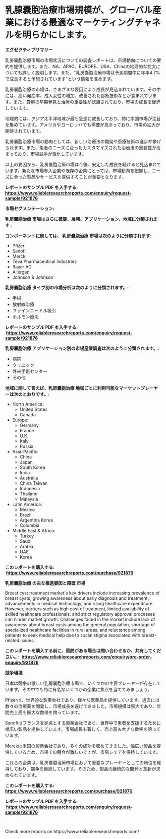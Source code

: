 <p><h1>乳腺嚢胞治療市場規模が、グローバル産業における最適なマーケティングチャネルを明らかにします。</h1></p><p><strong>エグゼクティブサマリー</strong></p>
<p><p>乳房嚢胞治療市場の市場状況についての調査レポートは、市場動向についての要約を提供します。また、NA、APAC、EUROPE、USA、Chinaの地理的な拡大についても詳しく説明します。また、"乳房嚢胞治療市場は予測期間中に年率4.7%で成長すると予想されています"という情報を含めます。</p><p>乳房嚢胞治療の市場は、さまざまな要因により成長が見込まれています。その中には、高い発症率、成人女性の増加、改善された診断技術などが含まれています。また、嚢胞の早期発見と治療の重要性が認識されており、市場の成長を促進しています。</p><p>地理的には、アジア太平洋地域が最も急速に成長しており、特に中国市場が注目を集めています。アメリカやヨーロッパでも需要が高まっており、市場の拡大が期待されています。</p><p>乳房嚢胞治療市場の動向としては、新しい治療法の開発や医療技術の進歩が挙げられます。また、患者のニーズに合ったカスタマイズされた治療法の重要性が高まっており、市場競争が激化しています。</p><p>以上の要因から、乳房嚢胞治療市場は今後、安定した成長を続けると見込まれています。新たな市場参入企業や既存の企業にとっては、市場動向を把握し、ニーズに合った製品やサービスを提供することが重要となります。</p></p>
<p><strong>レポートのサンプル PDF を入手する: <a href="https://www.reliableresearchreports.com/enquiry/request-sample/921876">https://www.reliableresearchreports.com/enquiry/request-sample/921876</a></strong></p>
<p><strong>市場セグメンテーション:</strong></p>
<p><strong> 乳房嚢胞治療 市場はさらに概要、展開、アプリケーション、地域に分類されます :</strong></p>
<p><strong>コンポーネントに関しては、 乳房嚢胞治療 市場は次のように分類されます: &nbsp;</strong></p>
<p><ul><li>Pfizer</li><li>Sanofi</li><li>Merck</li><li>Teva Pharmaceutical Industries</li><li>Bayer AG</li><li>Allergan</li><li>Johnson & Johnson</li></ul></p>
<p><strong> 乳房嚢胞治療 タイプ別の市場分析は次のように分類されます。:</strong></p>
<p><ul><li>手術</li><li>放射線治療</li><li>ファインニードル吸引</li><li>ホルモン療法</li></ul></p>
<p><strong>レポートのサンプル PDF を入手する: &nbsp;<a href="https://www.reliableresearchreports.com/enquiry/request-sample/921876">https://www.reliableresearchreports.com/enquiry/request-sample/921876</a></strong></p>
<p><strong> 乳房嚢胞治療 アプリケーション別の市場産業調査は次のように分類されます。:</strong></p>
<p><ul><li>病院</li><li>クリニック</li><li>外来手術センター</li><li>その他</li></ul></p>
<p><strong>地域に関して言えば、乳房嚢胞治療 地域ごとに利用可能なマーケットプレーヤーは次のとおりです。:</strong></p>
<p><ul>
    <li>
        North America:
        <ul>
            <li>United States</li>
            <li>Canada</li>
        </ul>
    </li>
    <li>
        Europe:
        <ul>
            <li>Germany</li>
            <li>France</li>
            <li>U.K.</li>
            <li>Italy</li>
            <li>Russia</li>
        </ul>
    </li>
    <li>
        Asia-Pacific:
        <ul>
            <li>China</li>
            <li>Japan</li>
            <li>South Korea</li>
            <li>India</li>
            <li>Australia</li>
            <li>China Taiwan</li>
            <li>Indonesia</li>
            <li>Thailand</li>
            <li>Malaysia</li>
        </ul>
    </li>
    <li>
        Latin America:
        <ul>
            <li>Mexico</li>
            <li>Brazil</li>
            <li>Argentina Korea</li>
            <li>Colombia</li>
        </ul>
    </li>
    <li>
        Middle East & Africa:
        <ul>
            <li>Turkey</li>
            <li>Saudi</li>
            <li>Arabia</li>
            <li>UAE</li>
            <li>Korea</li>
        </ul>
    </li>
    </ul></p>
<p><strong>このレポートを購入する: &nbsp;<a href="https://www.reliableresearchreports.com/purchase/921876">https://www.reliableresearchreports.com/purchase/921876</a></strong></p>
<p><strong>乳房嚢胞治療 の主な推進要因と障壁 市場</strong></p>
<p><p>Breast cyst treatment market's key drivers include increasing prevalence of breast cysts, growing awareness about early diagnosis and treatment, advancements in medical technology, and rising healthcare expenditure. However, barriers such as high cost of treatment, limited availability of skilled healthcare professionals, and strict regulatory approval processes can hinder market growth. Challenges faced in the market include lack of awareness about breast cysts among the general population, shortage of specialized healthcare facilities in rural areas, and reluctance among patients to seek medical help due to social stigma associated with breast-related issues.</p></p>
<p><strong>このレポートを購入する前に、質問がある場合は問い合わせるか、共有してください。:&nbsp; <a href="https://www.reliableresearchreports.com/enquiry/pre-order-enquiry/921876">https://www.reliableresearchreports.com/enquiry/pre-order-enquiry/921876</a></strong></p>
<p><strong>競争環境</strong></p>
<p><p>日本は競争の激しい乳房嚢胞治療市場で、いくつかの主要プレーヤーが存在しています。その中でも特に有名ないくつかの企業に焦点を当ててみましょう。</p><p>Pfizerは、世界的な製薬会社であり、様々な医薬品を提供しています。過去には数々の治療薬を開発し、市場成長を遂げてきました。市場規模は膨大であり、年間売上高も膨大な数値を誇っています。</p><p>Sanofiはフランスを拠点とする製薬会社であり、世界中で患者を支援するために幅広い製品を提供しています。市場成長も著しく、売上高も大きな数字を誇っています。</p><p>Merckは米国の製薬会社であり、多くの成功を収めてきました。幅広い製品を提供しているため、市場での競合が激しいですが、市場シェアを保持しています。</p><p>これらの企業は、乳房嚢胞治療市場において重要なプレーヤーとしての地位を維持しており、競争を継続しています。そのため、製品の継続的な開発と革新が求められています。</p></p>
<p><strong>このレポートを購入する: &nbsp; <a href="https://www.reliableresearchreports.com/purchase/921876">https://www.reliableresearchreports.com/purchase/921876</a></strong></p>
<p><strong>レポートのサンプル PDF を入手する: &nbsp;<a href="https://www.reliableresearchreports.com/enquiry/request-sample/921876">https://www.reliableresearchreports.com/enquiry/request-sample/921876</a></strong><strong></strong></p>
<p>&nbsp;</p>
<p>Check more reports on https://www.reliableresearchreports.com/</p>